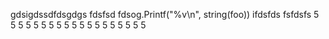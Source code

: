 gdsigdssdfdsgdgs
fdsfsd
	fdsog.Printf("%v\n", string(foo))
	ifdsfds
fsfdsfs
5
5
5
5
5
5
5
5
5
5
5
5
5
5
5
5
5
5
5
